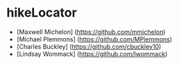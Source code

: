 # hikeLocator

* [Maxwell Michelon] (https://github.com/mmichelon)
* [Michael Plemmons] (https://github.com/MPlemmons)
* [Charles Buckley] (https://github.com/cbuckley10)
* [Lindsay Wommack] (https://github.com/lwommack)

